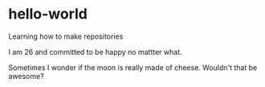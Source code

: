 # hello-world

Learning how to make repositories

I am 26 and committed to be happy no mattter what. 

Sometimes I wonder if the moon is really made of cheese. 
Wouldn't that be awesome?
